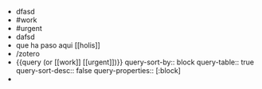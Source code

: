 - dfasd
- #work
- #urgent
- dafsd
- que ha paso aqui [[holis]]
- /zotero
- {{query (or [[work]] [[urgent]])}}
  query-sort-by:: block
  query-table:: true
  query-sort-desc:: false
  query-properties:: [:block]
-